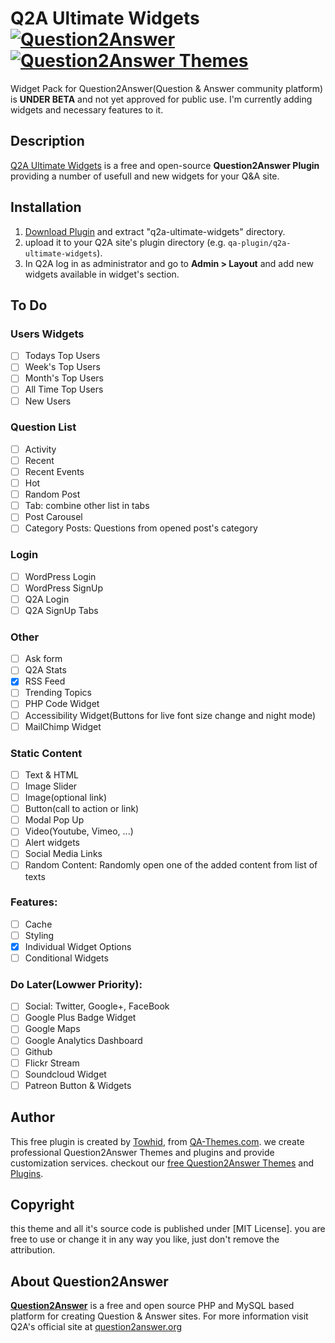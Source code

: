 # Q2A Ultimate Widgets [![Question2Answer](http://qa-themes.com/files/q2a-logo.png)](http://www.question2answer.org/) [![Question2Answer Themes](http://qa-themes.com/files/qa-logo.jpg)](http://qa-themes.com/ "Q2A Themes & Plugins")
Widget Pack for Question2Answer(Question & Answer community platform) is **UNDER BETA** and not yet approved for public use. I'm currently adding widgets and necessary features to it.

## Description
[Q2A Ultimate Widgets](http://qa-themes.com/plugins/ultimate-widgets-plugin "Q2A Ultimate Widgets Plugin Guide")  is a free and open-source **Question2Answer Plugin** providing a number of usefull and new widgets for your Q&A site.

## Installation

1. [Download Plugin](https://github.com/q2a-projects/Q2A-Ultimate-Widgets/archive/master.zip "Download Zip File") and extract "q2a-ultimate-widgets" directory.
2. upload it to your Q2A site's plugin directory (e.g. `qa-plugin/q2a-ultimate-widgets`).
3. In Q2A log in as administrator and go to **Admin > Layout** and add new widgets available in widget's section.

## To Do
### Users Widgets
- [ ] Todays Top Users
- [ ] Week's Top Users
- [ ] Month's Top Users
- [ ] All Time Top Users
- [ ] New Users

### Question List
- [ ] Activity
- [ ] Recent
- [ ] Recent Events
- [ ] Hot 
- [ ] Random Post
- [ ] Tab: combine other list in tabs
- [ ] Post Carousel 
- [ ] Category Posts: Questions from opened post's category

### Login
- [ ] WordPress Login
- [ ] WordPress SignUp
- [ ] Q2A Login
- [ ] Q2A SignUp Tabs

### Other
- [ ] Ask form
- [ ] Q2A Stats
- [x] RSS Feed
- [ ] Trending Topics
- [ ] PHP Code Widget
- [ ] Accessibility Widget(Buttons for live font size change and night mode)
- [ ] MailChimp Widget

### Static Content
- [ ] Text & HTML
- [ ] Image Slider
- [ ] Image(optional link)
- [ ] Button(call to action or link)
- [ ] Modal Pop Up
- [ ] Video(Youtube, Vimeo, ...)
- [ ] Alert widgets
- [ ] Social Media Links
- [ ] Random Content: Randomly open one of the added content from list of texts

### Features:
- [ ] Cache
- [ ] Styling
- [x] Individual Widget Options
- [ ] Conditional Widgets

### Do Later(Lowwer Priority):
- [ ] Social: Twitter, Google+, FaceBook
- [ ] Google Plus Badge Widget
- [ ] Google Maps
- [ ] Google Analytics Dashboard
- [ ] Github
- [ ] Flickr Stream
- [ ] Soundcloud Widget
- [ ] Patreon Button & Widgets

## Author

This free plugin is created by [Towhid](http://TheRational.ist "Freelance Question2Answer Developer"), from [QA-Themes.com](http://QA-Themes.com "Q2A Themes and Plugins"). we create professional Question2Answer Themes and plugins and provide customization services. checkout our [free Question2Answer Themes](http://qa-themes.com/themes "Q2A Themes") and [Plugins](http://qa-themes.com/plugins "Free Q2A Plugins").

## Copyright

this theme and all it's source code is published under [MIT License]. you are free to use or change it in any way you like, just don't remove the attribution.

## About Question2Answer

**[Question2Answer](http://qa-themes.com/question2answer "About Question2Answer")** is a free and open source PHP and MySQL based platform for creating Question & Answer sites. For more information visit Q2A's official site at [question2answer.org](http://www.question2answer.org/)
